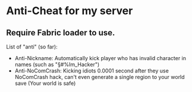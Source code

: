 # Anti-Cheat for my server
## Require Fabric loader to use.
List of "anti" (so far):
- Anti-Nickname: Automatically kick player who has invalid character in names (such as "§#%Im_Hacker")
- Anti-NoComCrash: Kicking idiots 0.0001 second after they use NoComCrash hack, can't even generate a single region to your world save (Your world is safe)
